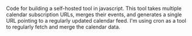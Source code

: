 Code for building a self-hosted tool in javascript. This tool takes multiple calendar subscription URLs, merges their events, and generates a single URL pointing to a regularly updated calendar feed. 
I'm using cron as a tool to regularly fetch and merge the calendar data.
